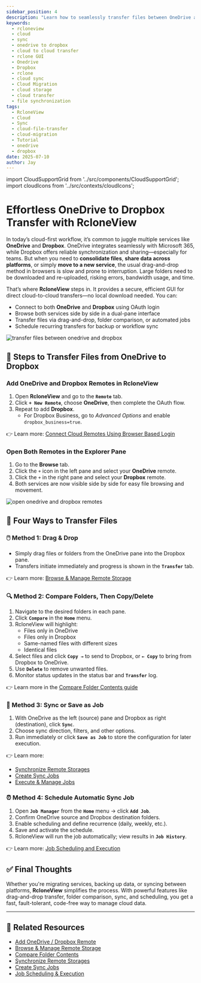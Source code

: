 ```yaml
---
sidebar_position: 4
description: "Learn how to seamlessly transfer files between OneDrive and Dropbox using RcloneView’s GUI features: drag‑and‑drop, comparisons, sync, scheduling, and cloud‑to‑cloud efficiency."
keywords:
  - rcloneview
  - cloud
  - sync
  - onedrive to dropbox
  - cloud to cloud transfer
  - rclone GUI
  - Onedrive
  - Dropbox
  - rclone
  - cloud sync
  - Cloud Migration
  - cloud storage
  - cloud transfer
  - file synchronization
tags:
  - RcloneView
  - Cloud
  - Sync
  - cloud-file-transfer
  - cloud-migration
  - Tutorial
  - onedrive
  - dropbox
date: 2025-07-10
author: Jay
---
```

import CloudSupportGrid from '../src/components/CloudSupportGrid';
import cloudIcons from '../src/contexts/cloudIcons';

# Effortless OneDrive to Dropbox Transfer with RcloneView

In today’s cloud-first workflow, it’s common to juggle multiple services like **OneDrive** and **Dropbox**. OneDrive integrates seamlessly with Microsoft 365, while Dropbox offers reliable synchronization and sharing—especially for teams. But when you need to **consolidate files**, **share data across platforms**, or simply **move to a new service**, the usual drag-and-drop method in browsers is slow and prone to interruption. Large folders need to be downloaded and re-uploaded, risking errors, bandwidth usage, and time.

That’s where **RcloneView** steps in. It provides a secure, efficient GUI for direct cloud-to-cloud transfers—no local download needed. You can:

- Connect to both **OneDrive** and **Dropbox** using OAuth login  
- Browse both services side by side in a dual-pane interface  
- Transfer files via drag-and-drop, folder comparison, or automated jobs  
- Schedule recurring transfers for backup or workflow sync  

<img src="/support/images/en/tutorials/transfer-files-between-onedrive-and-dropbox.png" alt="transfer files between onedrive and dropbox" class="img-medium img-center" />

## 🔧 Steps to Transfer Files from OneDrive to Dropbox

### Add OneDrive and Dropbox Remotes in RcloneView  
1. Open **RcloneView** and go to the **`Remote`** tab.  
2. Click **`+ New Remote`**, choose **OneDrive**, then complete the OAuth flow.  
3. Repeat to add **Dropbox**.  
   - For Dropbox Business, go to *Advanced Options* and enable `dropbox_business=true`.

👉 Learn more: [Connect Cloud Remotes Using Browser Based Login](/support/howto/remote-storage-connection-settings/add-oath-online-login)

### Open Both Remotes in the Explorer Pane  
1. Go to the **Browse** tab.  
2. Click the `+` icon in the left pane and select your **OneDrive** remote.  
3. Click the `+` in the right pane and select your **Dropbox** remote.  
4. Both services are now visible side by side for easy file browsing and movement.

<img src="/support/images/en/tutorials/open-onedrive-and-dropbox-remotes.png" alt="open onedrive and dropbox remotes" class="img-medium img-center" />

## 🔄 Four Ways to Transfer Files

### 🖱️ Method 1: Drag & Drop  
- Simply drag files or folders from the OneDrive pane into the Dropbox pane.  
- Transfers initiate immediately and progress is shown in the **`Transfer`** tab.

👉 Learn more: [Browse & Manage Remote Storage](/support/howto/rcloneview-basic/browse-and-manage-remote-storage)

### 🔍 Method 2: Compare Folders, Then Copy/Delete  
1. Navigate to the desired folders in each pane.  
2. Click **`Compare`** in the **`Home`** menu.  
3. RcloneView will highlight:  
   - Files only in OneDrive  
   - Files only in Dropbox  
   - Same-named files with different sizes  
   - Identical files  
1. Select files and click **`Copy →`** to send to Dropbox, or **`← Copy`** to bring from Dropbox to OneDrive.  
2. Use **`Delete`** to remove unwanted files.  
3. Monitor status updates in the status bar and **`Transfer`** log.

👉 Learn more in the [Compare Folder Contents guide](/support/howto/rcloneview-basic/compare-folder-contents)

### 🔁 Method 3: Sync or Save as Job  
1. With OneDrive as the left (source) pane and Dropbox as right (destination), click **`Sync`**.  
2. Choose sync direction, filters, and other options.  
3. Run immediately or click **`Save as Job`** to store the configuration for later execution.

 👉 Learn more:  
- [Synchronize Remote Storages](/support/howto/rcloneview-basic/synchronize-remote-storages)  
- [Create Sync Jobs](/support/howto/rcloneview-basic/create-sync-jobs)  
- [Execute & Manage Jobs](/support/howto/rcloneview-basic/execute-manage-job)


### ⏰ Method 4: Schedule Automatic Sync Job  
1. Open **`Job Manager`** from the **`Home`** menu → click **`Add Job`**.  
2. Confirm OneDrive source and Dropbox destination folders.  
3. Enable scheduling and define recurrence (daily, weekly, etc.).  
4. Save and activate the schedule.  
5. RcloneView will run the job automatically; view results in **`Job History`**.

👉 Learn more: [Job Scheduling and Execution](/support/howto/rcloneview-advanced/job-scheduling-and-execution)

## ✅ Final Thoughts  

Whether you're migrating services, backing up data, or syncing between platforms, **RcloneView** simplifies the process. With powerful features like drag-and-drop transfer, folder comparison, sync, and scheduling, you get a fast, fault-tolerant, code-free way to manage cloud data.

---

## 🔗 Related Resources  

- [Add OneDrive / Dropbox Remote](/support/howto/remote-storage-connection-settings/add-oath-online-login#quick-setup-instructions)  
- [Browse & Manage Remote Storage](/support/howto/rcloneview-basic/browse-and-manage-remote-storage)  
- [Compare Folder Contents](/support/howto/rcloneview-basic/compare-folder-contents)  
- [Synchronize Remote Storages](/support/howto/rcloneview-basic/synchronize-remote-storages)  
- [Create Sync Jobs](/support/howto/rcloneview-basic/create-sync-jobs)  
- [Job Scheduling & Execution](/support/howto/rcloneview-advanced/job-scheduling-and-execution)


<CloudSupportGrid />